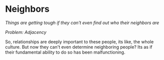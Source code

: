 # Neighbors

*Things are getting tough if they can't even find out who their neighbors are*

*Problem: Adjacency*

So, relationships are deeply important to these people, its like, the whole culture. But now they can't even determine neighboring people? Its as if their fundamental ability to do so has been malfunctioning.